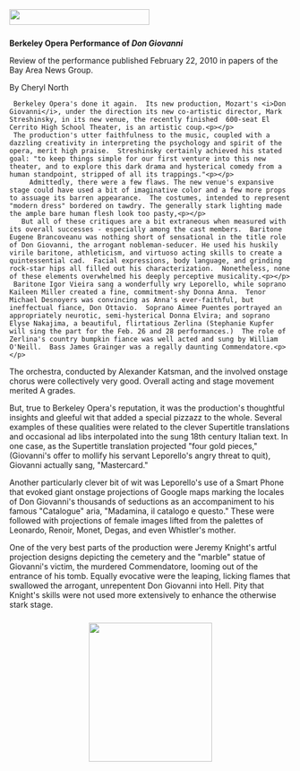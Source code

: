 <!-- MAIN TABLE -->
<tr class="table_main" >
<td class="td_center" valign="top">

<img src="images/title_reviews.gif" width="250" height="28" vspace="10" /><br />




<b>Berkeley Opera Performance of <i>Don Giovanni</i></b>
<p></p>



Review of the performance published February 22, 2010 in papers of the Bay Area News Group.<p></p>


By Cheryl North
<p></p>

     Berkeley Opera's done it again.  Its new production, Mozart's <i>Don Giovanni</i>, under the direction its new co-artistic director, Mark Streshinsky, in its new venue, the recently finished  600-seat El Cerrito High School Theater, is an artistic coup.<p></p>
     The production's utter faithfulness to the music, coupled with a dazzling creativity in interpreting the psychology and spirit of the opera, merit high praise.  Streshinsky certainly achieved his stated goal: "to keep things simple for our first venture into this new theater, and to explore this dark drama and hysterical comedy from a human standpoint, stripped of all its trappings."<p></p>
         Admittedly, there were a few flaws. The new venue's expansive stage could have used a bit of imaginative color and a few more props to assuage its barren appearance.  The costumes, intended to represent "modern dress" bordered on tawdry. The generally stark lighting made the ample bare human flesh look too pasty,<p></p>
       But all of these critiques are a bit extraneous when measured with its overall successes - especially among the cast members.  Baritone Eugene Brancoveanu was nothing short of sensational in the title role of Don Giovanni, the arrogant nobleman-seducer. He used his huskily virile baritone, athleticism, and virtuoso acting skills to create a quintessential cad.  Facial expressions, body language, and grinding rock-star hips all filled out his characterization.  Nonetheless, none of these elements overwhelmed his deeply perceptive musicality.<p></p>
     Baritone Igor Vieira sang a wonderfully wry Leporello, while soprano Kaileen Miller created a fine, commitment-shy Donna Anna.  Tenor Michael Desnoyers was convincing as Anna's ever-faithful, but ineffectual fiance, Don Ottavio.  Soprano Aimee Puentes portrayed an appropriately neurotic, semi-hysterical Donna Elvira; and soprano Elyse Nakajima, a beautiful, flirtatious Zerlina (Stephanie Kupfer will sing the part for the Feb. 26 and 28 performances.)  The role of Zerlina's country bumpkin fiance was well acted and sung by William O'Neill.  Bass James Grainger was a regally daunting Commendatore.<p></p>
   The orchestra, conducted by Alexander Katsman, and the involved onstage chorus were collectively very good.  Overall acting and stage movement merited A grades.<p></p>
      But, true to Berkeley Opera's reputation, it was the production's thoughtful insights and gleeful wit that added a special pizzazz to the whole.  Several examples of these qualities were related to the clever Supertitle translations and occasional ad libs interpolated into the sung 18th century Italian text.  In one case, as the Supertitle translation projected "four gold pieces," (Giovanni's offer to mollify his servant Leporello's angry threat to quit), Giovanni actually sang, "Mastercard."<p></p>
     Another particularly clever bit of wit was Leporello's use of a Smart Phone that evoked giant onstage projections of Google maps marking the locales of Don Giovanni's thousands of seductions as an accompaniment to his famous  "Catalogue" aria, "Madamina, il catalogo e questo." These were followed with projections of female images lifted from the palettes of Leonardo, Renoir, Monet, Degas, and even Whistler's mother. <p></p>
         One of the very best parts of the production were Jeremy Knight's artful projection designs depicting the cemetery and the "marble" statue of Giovanni's victim, the murdered Commendatore, looming out of the entrance of his tomb. Equally evocative were the leaping, licking flames that swallowed the arrogant, unrepentent  Don Giovanni into Hell.  Pity that Knight's skills were not used more extensively to enhance the otherwise stark stage. <p></p>

<center>



<!-- LEFT TO RIGHT CELL CHANGE -->
</td><td class="td_right">

<img src="images/logos_newspaper.gif" width="220" height="248" vspace="10" /><br />

<p></p>





</td></tr></table>
</td></tr></table>

<br /><br />


<img src="images/btn_articles_on.gif" height="1" width="1" />
<img src="images/btn_casestudies_on.gif" height="1" width="1" />
<img src="images/btn_cheryl_on.gif" height="1" width="1" />
<img src="images/btn_cheryl_p_on.gif" height="1" width="1" />
<img src="images/btn_clients_on.gif" height="1" width="1" />
<img src="images/btn_contact_on.gif" height="1" width="1" />
<img src="images/btn_history_on.gif" height="1" width="1" />
<img src="images/btn_home_on.gif" height="1" width="1" />
<img src="images/btn_interviews_on.gif" height="1" width="1" />
<img src="images/btn_resume_on.gif" height="1" width="1" />
<img src="images/btn_reviews_on.gif" height="1" width="1" />
<img src="images/btn_services_on.gif" height="1" width="1" />
<img src="images/btn_warner_on.gif" height="1" width="1" />
<img src="images/btn_warner_p_on.gif" height="1" width="1" />

<!-- EXTERNAL LINKS -->
<div style="position: absolute; top: -20px; left: -20px;">
<a href="http://www.dunningmarketing.com">.</a>
<a href="http://www.witnessamerica.com">.</a>
<a href="http://www.witnessamerica.com/camcorders">.</a>
<a href="http://www.ksql.com">.</a>
<a href="http://www.ascendaviation.com">.</a>
<a href="http://www.echovalleysupply.com">.</a>
<a href="http://www.northworks.net">.</a>
<a href="http://www.attainia.com">.</a>
<a href="http://www.briandunning.com">.</a>
</div>
<!-- END EXTERNAL LINKS -->

</body>
</html>
